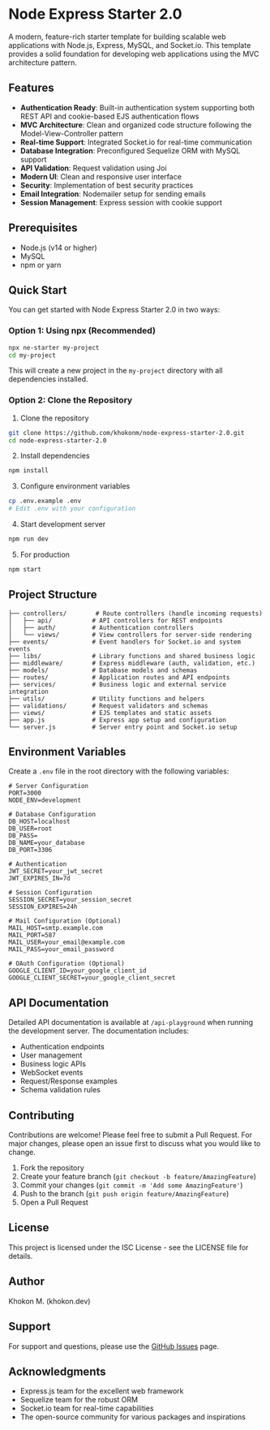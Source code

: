 # Node Express Starter 2.0

A modern, feature-rich starter template for building scalable web applications with Node.js, Express, MySQL, and Socket.io. This template provides a solid foundation for developing web applications using the MVC architecture pattern.

## Features

- **Authentication Ready**: Built-in authentication system supporting both REST API and cookie-based EJS authentication flows
- **MVC Architecture**: Clean and organized code structure following the Model-View-Controller pattern
- **Real-time Support**: Integrated Socket.io for real-time communication
- **Database Integration**: Preconfigured Sequelize ORM with MySQL support
- **API Validation**: Request validation using Joi
- **Modern UI**: Clean and responsive user interface
- **Security**: Implementation of best security practices
- **Email Integration**: Nodemailer setup for sending emails
- **Session Management**: Express session with cookie support

## Prerequisites

- Node.js (v14 or higher)
- MySQL
- npm or yarn

## Quick Start

You can get started with Node Express Starter 2.0 in two ways:

### Option 1: Using npx (Recommended)

```bash
npx ne-starter my-project
cd my-project
```

This will create a new project in the `my-project` directory with all dependencies installed.

### Option 2: Clone the Repository

1. Clone the repository
```bash
git clone https://github.com/khokonm/node-express-starter-2.0.git
cd node-express-starter-2.0
```

2. Install dependencies
```bash
npm install
```

3. Configure environment variables
```bash
cp .env.example .env
# Edit .env with your configuration
```

4. Start development server
```bash
npm run dev
```

5. For production
```bash
npm start
```

## Project Structure

```
├── controllers/        # Route controllers (handle incoming requests)
│   ├── api/           # API controllers for REST endpoints
│   ├── auth/          # Authentication controllers
│   └── views/         # View controllers for server-side rendering
├── events/            # Event handlers for Socket.io and system events
├── libs/              # Library functions and shared business logic
├── middleware/        # Express middleware (auth, validation, etc.)
├── models/            # Database models and schemas
├── routes/            # Application routes and API endpoints
├── services/          # Business logic and external service integration
├── utils/             # Utility functions and helpers
├── validations/       # Request validators and schemas
├── views/             # EJS templates and static assets
├── app.js             # Express app setup and configuration
└── server.js          # Server entry point and Socket.io setup
```

## Environment Variables

Create a `.env` file in the root directory with the following variables:

```env
# Server Configuration
PORT=3000
NODE_ENV=development

# Database Configuration
DB_HOST=localhost
DB_USER=root
DB_PASS=
DB_NAME=your_database
DB_PORT=3306

# Authentication
JWT_SECRET=your_jwt_secret
JWT_EXPIRES_IN=7d

# Session Configuration
SESSION_SECRET=your_session_secret
SESSION_EXPIRES=24h

# Mail Configuration (Optional)
MAIL_HOST=smtp.example.com
MAIL_PORT=587
MAIL_USER=your_email@example.com
MAIL_PASS=your_email_password

# OAuth Configuration (Optional)
GOOGLE_CLIENT_ID=your_google_client_id
GOOGLE_CLIENT_SECRET=your_google_client_secret
```

## API Documentation

Detailed API documentation is available at `/api-playground` when running the development server. The documentation includes:

- Authentication endpoints
- User management
- Business logic APIs
- WebSocket events
- Request/Response examples
- Schema validation rules

## Contributing

Contributions are welcome! Please feel free to submit a Pull Request. For major changes, please open an issue first to discuss what you would like to change.

1. Fork the repository
2. Create your feature branch (`git checkout -b feature/AmazingFeature`)
3. Commit your changes (`git commit -m 'Add some AmazingFeature'`)
4. Push to the branch (`git push origin feature/AmazingFeature`)
5. Open a Pull Request

## License

This project is licensed under the ISC License - see the LICENSE file for details.

## Author

Khokon M. (khokon.dev)

## Support

For support and questions, please use the [GitHub Issues](https://github.com/khokonm/node-express-starter-2.0/issues) page.

## Acknowledgments

- Express.js team for the excellent web framework
- Sequelize team for the robust ORM
- Socket.io team for real-time capabilities
- The open-source community for various packages and inspirations